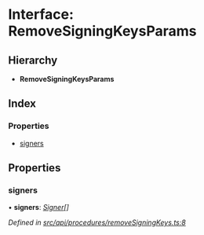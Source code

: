 # Interface: RemoveSigningKeysParams

## Hierarchy

* **RemoveSigningKeysParams**

## Index

### Properties

* [signers](api_procedures.removesigningkeysparams.md#signers)

## Properties

###  signers

• **signers**: *[Signer](types.signer.md)[]*

*Defined in [src/api/procedures/removeSigningKeys.ts:8](https://github.com/PolymathNetwork/polymesh-sdk/blob/7e9a732/src/api/procedures/removeSigningKeys.ts#L8)*
